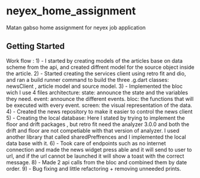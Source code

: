 # neyex_home_assignment

Matan gabso home assignment for neyex job application

## Getting Started

Work flow :
    1) - I started by creating models of the articles base on data scheme from the api, and created diffrent model for the 
        source object inside the article.
    2) - Started creating the services client using retro fit and dio, and ran a build runner command to build the three
        .g.dart classes: newsClient , article model and source model.
    3) - Implemented the bloc wich I use 4 files architecture:
            state: announce the state and the variables they need.
            event:  announce the different events.
            bloc: the functions that will be executed with every event.
            screen: the visual representation of the data.
    4) - Created the news repository to make it easier to control the news client
    5) - Creating the local database: 
            Here I stated by trying to implement the floor and drift packages , but retro fit need the analyzer 
            3.0.0 and both the drift and floor are not competiable with that version of analyzer.
            I used another library that called sharedPreffrences and I implemented the local data base with it.
    6) - Took care of endpoints such as no internet connection and made the news widget press able and it will send to user 
            to url,  and if the url cannot be launched it will show a toast with the correct message.
    8) - Made 2 api calls from the bloc and combined them by date order.
    9) - Bug fixing and little refactoring + removing unneeded prints. 
    


